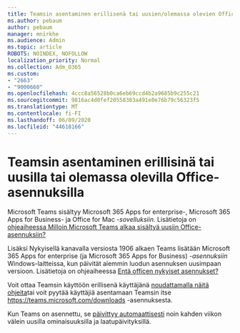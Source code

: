 ```yaml
---
title: Teamsin asentaminen erillisenä tai uusien/olemassa olevien Office-asennusten avulla
ms.author: pebaum
author: pebaum
manager: mnirkhe
ms.audience: Admin
ms.topic: article
ROBOTS: NOINDEX, NOFOLLOW
localization_priority: Normal
ms.collection: Adm_O365
ms.custom:
- "2663"
- "9000660"
ms.openlocfilehash: 4ccc8a56528b0ca6eb69ccd4b2a9685b9c255c21
ms.sourcegitcommit: 9816ac4d0fef20558383a491e0e76b79c56323f5
ms.translationtype: MT
ms.contentlocale: fi-FI
ms.lasthandoff: 06/09/2020
ms.locfileid: "44618166"
---
```

# <a name="installing-teams-as-standalone-or-with-new-or-existing-office-installations"></a>Teamsin asentaminen erillisinä tai uusilla tai olemassa olevilla Office-asennuksilla

Microsoft Teams sisältyy Microsoft 365 Apps for enterprise-, Microsoft 365 Apps for Business- ja Office for Mac *-sovelluksiin.* Lisätietoja on [ohjeaiheessa Milloin Microsoft Teams alkaa sisältyä uusiin Office-asennuksiin?](https://docs.microsoft.com/deployoffice/teams-install#when-will-microsoft-teams-start-being-included-with-new-installations-of-microsoft-365-apps)

Lisäksi Nykyisellä kanavalla versiosta 1906 alkaen Teams lisätään Microsoft 365 Apps for enterprise (ja Microsoft 365 Apps for Business) *-asennuksiin* Windows-laitteissa, kun päivität aiemmin luodun asennuksen uusimpaan versioon. Lisätietoja on ohjeaiheessa [Entä officen nykyiset asennukset?](https://docs.microsoft.com/deployoffice/teams-install#what-about-existing-installations-of-microsoft-365-apps)

Voit ottaa Teamsin käyttöön erillisenä käyttäjänä [noudattamalla näitä ohjeita](https://docs.microsoft.com/MicrosoftTeams/msi-deployment)tai voit pyytää käyttäjiä asentamaan Teamsin itse https://teams.microsoft.com/downloads -asennuksesta.

Kun Teams on asennettu, se [päivittyy automaattisesti](https://docs.microsoft.com/deployoffice/teams-install#feature-and-quality-updates-for-microsoft-teams) noin kahden viikon välein uusilla ominaisuuksilla ja laatupäivityksillä. 

